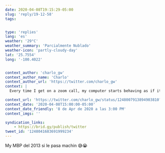 ```yaml
---
date: 2020-04-08T19:15:29-05:00
slug: 'reply/19-12-58'
tags:


type: 'replies'
lang: 'es'
weather: '29°C'
weather_summary: 'Parcialmente Nublado'
weather-icon: 'partly-cloudy-day'
lat: '25.7554'
long: '-100.4022'


context_author: 'charlo_gw'
context_author_name: 'Charlo'
context_author_url: 'https://twitter.com/charlo_gw'
context: |
  Every time I get on a zoom call, my computer starts behaving as if it had 100mb of memory RAM. Suuuuuuper slow!!!! Does this happen to anybody else?‪

context_url: 'https://twitter.com/charlo_gw/status/1248007913894903810?s=12'
context_date: '2020-04-08T15:00:00-05:00'
context_date_friendly: '8 de Apr de 2020 a las 3:00 PM'
context_imgs: ''

syndication_links:
    - https://brid.gy/publish/twitter
tweet_id: '1248041683691999234'
---
```

My MBP del 2013 si le pasa machin 😅😭